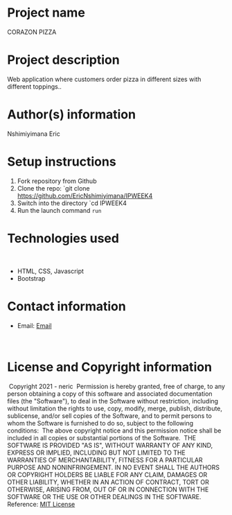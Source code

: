 # Project name
CORAZON PIZZA
# Project description
Web application where customers order pizza in different sizes with different toppings..
​

# Author(s) information
Nshimiyimana Eric
​
# Setup instructions
1. Fork repository from Github
​
1. Clone the repo:
    `git clone https://github.com/EricNshimiyimana/IPWEEK4
​
1. Switch into the directory
    `cd IPWEEK4
​
1. Run the launch command
    `run`
​

# Technologies used
​
* HTML, CSS, Javascript
* Bootstrap
​
​
# Contact information
* Email: [Email](nericmpc@gmail.com)

​
# License and Copyright information
​
Copyright 2021 - neric
​
Permission is hereby granted, free of charge, to any person obtaining a copy of this software and associated documentation files (the "Software"), to deal in the Software without restriction, including without limitation the rights to use, copy, modify, merge, publish, distribute, sublicense, and/or sell copies of the Software, and to permit persons to whom the Software is furnished to do so, subject to the following conditions:
​
The above copyright notice and this permission notice shall be included in all copies or substantial portions of the Software.
​
THE SOFTWARE IS PROVIDED "AS IS", WITHOUT WARRANTY OF ANY KIND, EXPRESS OR IMPLIED, INCLUDING BUT NOT LIMITED TO THE WARRANTIES OF MERCHANTABILITY, FITNESS FOR A PARTICULAR PURPOSE AND NONINFRINGEMENT. IN NO EVENT SHALL THE AUTHORS OR COPYRIGHT HOLDERS BE LIABLE FOR ANY CLAIM, DAMAGES OR OTHER LIABILITY, WHETHER IN AN ACTION OF CONTRACT, TORT OR OTHERWISE, ARISING FROM, OUT OF OR IN CONNECTION WITH THE SOFTWARE OR THE USE OR OTHER DEALINGS IN THE SOFTWARE.
​
Reference: [MIT License](https://opensource.org/licenses/MIT)
